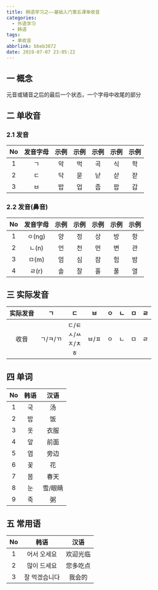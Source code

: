 ```yaml
---
title: 韩语学习之——基础入门第五课单收音
categories:
  - 外语学习
  - 韩语
tags:
  - 单收音
abbrlink: bbeb3872
date: 2019-07-07 23:05:22
---
```


## 一 概念

元音或辅音之后的最后一个状态，一个字母中收尾的部分

<!--more-->

## 二  单收音

### 2.1 发音

|  No  | 发音字母 | 示例 | 示例 | 示例 | 示例 | 示例 |
| :--: | :------: | :--: | :--: | :--: | :--: | :--: |
|  1   |    ㄱ    |  악  |  먹  |  곡  |  식  |  학  |
|  2   |    ㄷ    |  닥  |  묻  |  낟  |  삳  |  잗  |
|  3   |    ㅂ    |  밥  |  업  |  줍  |  팝  |  갑  |

### 2.2 发音(鼻音)

|  No  | 发音字母 | 示例 | 示例 | 示例 | 示例 | 示例 |
| :--: | :------: | :--: | :--: | :--: | :--: | :--: |
|  1   |  ㅇ(ng)  |  양  |  정  |  상  |  방  |  항  |
|  2   |  ㄴ(n)   |  언  |  천  |  먼  |  변  |  관  |
|  3   |  ㅁ(m)   |  엄  |  심  |  잠  |  험  |  밤  |
|  4   |  ㄹ(r)   |  솔  |  잘  |  홀  |  풀  |  열  |

## 三  实际发音

| 实际发音 |    ㄱ    |                ㄷ                 |  ㅂ   |  ㅇ  |  ㄴ  |  ㅁ  |  ㄹ  |
| :------: | :------: | :-------------------------------: | :---: | :--: | :--: | :--: | :--: |
|   收音   | ㄱ/ㅋ/ㄲ | ㄷ/ㅌ </br>ㅅ/ㅆ</br>ㅈ/ㅊ</br>ㅎ | ㅂ/ㅍ |  ㅇ  |  ㄴ  |  ㅁ  |  ㄹ  |

## 四 单词

|  No  | 韩语 |  汉语   |
| :--: | :--: | :-----: |
|  1   |  국  |   汤    |
|  2   |  밥  |   饭    |
|  3   |  옷  |  衣服   |
|  4   |  앞  |  前面   |
|  5   |  엽  |  旁边   |
|  6   |  꽃  |   花    |
|  7   |  봄  |  春天   |
|  8   |  눈  | 雪/眼睛 |
|  9   |  죽  |   粥    |

## 五 常用语

|  No  |     韩语      |   汉语   |
| :--: | :-----------: | :------: |
|  1   |  어서 오세요  | 欢迎光临 |
|  2   |  많이 드세요  | 您多吃点 |
|  3   | 잘 먹겠습니다 |  我会的  |